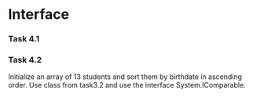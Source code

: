 # Interface

### Task 4.1


### Task 4.2
Initialize an array of 13 students and sort them by birthdate in ascending order. Use class from task3.2 and use the interface System.IComparable<T>.
